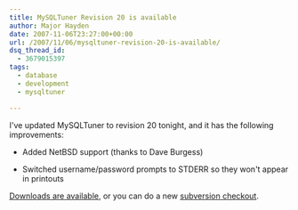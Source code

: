 ```yaml
---
title: MySQLTuner Revision 20 is available
author: Major Hayden
date: 2007-11-06T23:27:00+00:00
url: /2007/11/06/mysqltuner-revision-20-is-available/
dsq_thread_id:
  - 3679015397
tags:
  - database
  - development
  - mysqltuner

---
```

I've updated MySQLTuner to revision 20 tonight, and it has the following improvements:

* Added NetBSD support (thanks to Dave Burgess)

* Switched username/password prompts to STDERR so they won't appear in printouts

[Downloads are available][1], or you can do a new [subversion checkout][2].

 [1]: http://rackerhacker.com/mysqltuner/
 [2]: http://tools.assembla.com/mysqltuner/
